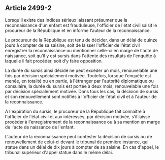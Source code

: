 Article 2499-2
----
Lorsqu'il existe des indices sérieux laissant présumer que la reconnaissance
d'un enfant est frauduleuse, l'officier de l'état civil saisit le procureur de
la République et en informe l'auteur de la reconnaissance.

Le procureur de la République est tenu de décider, dans un délai de quinze jours
à compter de sa saisine, soit de laisser l'officier de l'état civil enregistrer
la reconnaissance ou mentionner celle-ci en marge de l'acte de naissance, soit
qu'il y est sursis dans l'attente des résultats de l'enquête à laquelle il fait
procéder, soit d'y faire opposition.

La durée du sursis ainsi décidé ne peut excéder un mois, renouvelable une fois
par décision spécialement motivée. Toutefois, lorsque l'enquête est menée, en
totalité ou en partie, à l'étranger par l'autorité diplomatique ou consulaire,
la durée du sursis est portée à deux mois, renouvelable une fois par décision
spécialement motivée. Dans tous les cas, la décision de sursis et son
renouvellement sont notifiés à l'officier de l'état civil et à l'auteur de la
reconnaissance.

A l'expiration du sursis, le procureur de la République fait connaître à
l'officier de l'état civil et aux intéressés, par décision motivée, s'il laisse
procéder à l'enregistrement de la reconnaissance ou à sa mention en marge de
l'acte de naissance de l'enfant.

L'auteur de la reconnaissance peut contester la décision de sursis ou de
renouvellement de celui-ci devant le tribunal de première instance, qui statue
dans un délai de dix jours à compter de sa saisine. En cas d'appel, le tribunal
supérieur d'appel statue dans le même délai.

